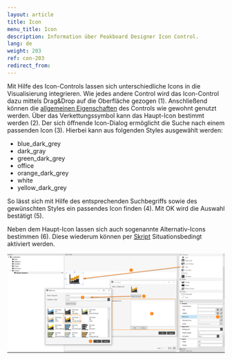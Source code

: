 ```yaml
---
layout: article
title: Icon
menu_title: Icon
description: Information über Peakboard Designer Icon Control.
lang: de
weight: 203
ref: con-203
redirect_from:
---
```


Mit Hilfe des Icon-Controls lassen sich unterschiedliche Icons in die Visualisierung integrieren.
Wie jedes andere Control wird das Icon-Control dazu mittels Drag&Drop auf die Oberfläche gezogen (1). 
Anschließend können die [allgemeinen Eigenschaften](/controls/de-allgemeine-eigenschaften.html) des Controls wie gewohnt genutzt werden.
Über das Verkettungssymbol kann das Haupt-Icon bestimmt werden (2).
Der sich öffnende Icon-Dialog ermöglicht die Suche nach einem passenden Icon (3).
Hierbei kann aus folgenden Styles ausgewählt werden:

* blue_dark_grey
* dark_gray
* green_dark_grey
* office
* orange_dark_grey
* white
* yellow_dark_grey

So lässt sich mit Hilfe des entsprechenden Suchbegriffs sowie des gewünschten Styles ein passendes Icon finden (4).
Mit OK wird die Auswahl bestätigt (5).

Neben dem Haupt-Icon lassen sich auch sogenannte Alternativ-Icons bestimmen (6). 
Diese wiederum können per [Skript](/scripting/de-script-engine.html) Situationsbedingt aktiviert werden.

![image_1](/assets/images/Controls/icon/icon01.png)


